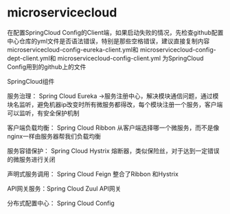 # microservicecloud
在配置SpringCloud Config的Client端，如果启动失败的情况，先检查github配置中心仓库的yml文件是否语法错误，特别是那些空格错误，建议直接复制内容
microservicecloud-config-eureka-client.yml和
microservicecloud-config-dept-client.yml和
microservicecloud-config-client.yml
为SpringCloud Config用到的github上的文件

SpringCloud组件

服务治理： Spring  Cloud Eureka  →服务注册中心，解决模块通信问题，通过模块名监听，避免机器ip改变时所有微服务都得改，每个模块注册一个服务，客户端可以监听，有安全保护机制

客户端负载均衡： Spring Cloud Ribbon 从客户端选择哪一个微服务，而不是像nginx一样由服务器帮我们负载均衡

服务容错保护： Spring  Cloud Hystrix  熔断器，类似保险丝，对于达到一定错误的微服务进行关闭

声明式服务调用： Spring  Cloud Feign 整合了Ribbon 和Hystrix  

API网关服务：Spring Cloud Zuul			API网关

分布式配置中心： Spring Cloud Config
